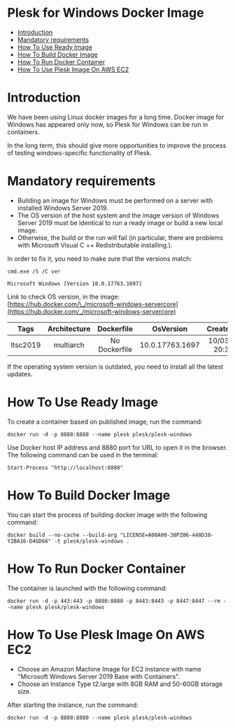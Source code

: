 Plesk for Windows Docker Image
======================================================

* [Introduction](#introduction)
* [Mandatory requirements](#mandatory-requirements)
* [How To Use Ready Image](#how-to-use-ready-image)
* [How To Build Docker Image](#how-to-build-docker-image)
* [How To Run Docker Container](#how-to-run-docker-container)
* [How To Use Plesk Image On AWS EC2](#how-to-use-plesk-image-on-aws-ec2)

# Introduction

We have been using Linux docker images for a long time. Docker image for Windows has appeared only now, so Plesk for Windows can be run in containers.

In the long term, this should give more opportunities to improve the process of testing windows-specific functionality of Plesk.

# Mandatory requirements

* Building an image for Windows must be performed on a server with installed Windows Server 2019.
* The OS version of the host system and the image version of Windows Server 2019 must be identical to run a ready image or build a new local image.
* Otherwise, the build or the run will fail (in particular, there are problems with Microsoft Visual C ++ Redistributable installing.).

In order to fix it, you need to make sure that the versions match:

    cmd.exe /S /C ver

    Microsoft Windows [Version 10.0.17763.1697]

Link to check OS version, in the image: [https://hub.docker.com/\_/microsoft-windows-servercore](https://hub.docker.com/_/microsoft-windows-servercore)

| Tags     | Architecture | Dockerfile    | OsVersion       | CreatedTime         | LastUpdatedTime     |
| ---------|:------------:|:-------------:|:---------------:|:-------------------:|:-------------------:|
| ltsc2019 | multiarch    | No Dockerfile | 10.0.17763.1697 | 10/03/2018 20:30:05 | 01/12/2021 18:03:09 |

If the operating system version is outdated, you need to install all the latest updates.

# How To Use Ready Image

To create a container based on published image, run the command:

    docker run -d -p 8880:8880 --name plesk plesk/plesk-windows

Use Docker host IP address and 8880 port for URL to open it in the browser. The following command can be used in the terminal:

    Start-Process "http://localhost:8880"

# How To Build Docker Image

You can start the process of building docker image with the following command:

    docker build --no-cache --build-arg "LICENSE=A00A00-38PZ06-448D38-Y2BA16-D4GD66" -t plesk/plesk-windows .

# How To Run Docker Container

The container is launched with the following command:

    docker run -d -p 443:443 -p 8880:8880 -p 8443:8443 -p 8447:8447 --rm --name plesk plesk/plesk-windows

# How To Use Plesk Image On AWS EC2

* Choose an Amazon Machine Image for EC2 instance with name "Microsoft Windows Server 2019 Base with Containers".
* Choose an Instance Type t2.large with 8GB RAM and 50-60GB storage size.

After starting the instance, run the command:

    docker run -d -p 8880:8880 --name plesk plesk/plesk-windows

